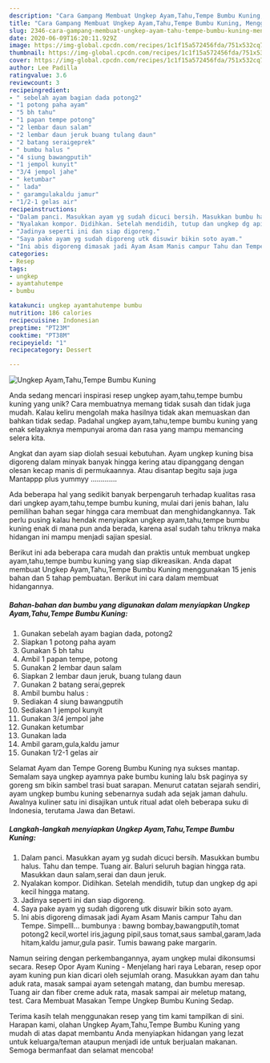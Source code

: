```yaml
---
description: "Cara Gampang Membuat Ungkep Ayam,Tahu,Tempe Bumbu Kuning, Menggugah Selera"
title: "Cara Gampang Membuat Ungkep Ayam,Tahu,Tempe Bumbu Kuning, Menggugah Selera"
slug: 2346-cara-gampang-membuat-ungkep-ayam-tahu-tempe-bumbu-kuning-menggugah-selera
date: 2020-06-09T16:20:11.929Z
image: https://img-global.cpcdn.com/recipes/1c1f15a572456fda/751x532cq70/ungkep-ayamtahutempe-bumbu-kuning-foto-resep-utama.jpg
thumbnail: https://img-global.cpcdn.com/recipes/1c1f15a572456fda/751x532cq70/ungkep-ayamtahutempe-bumbu-kuning-foto-resep-utama.jpg
cover: https://img-global.cpcdn.com/recipes/1c1f15a572456fda/751x532cq70/ungkep-ayamtahutempe-bumbu-kuning-foto-resep-utama.jpg
author: Lee Padilla
ratingvalue: 3.6
reviewcount: 3
recipeingredient:
- " sebelah ayam bagian dada potong2"
- "1 potong paha ayam"
- "5 bh tahu"
- "1 papan tempe potong"
- "2 lembar daun salam"
- "2 lembar daun jeruk buang tulang daun"
- "2 batang seraigeprek"
- " bumbu halus "
- "4 siung bawangputih"
- "1 jempol kunyit"
- "3/4 jempol jahe"
- " ketumbar"
- " lada"
- " garamgulakaldu jamur"
- "1/2-1 gelas air"
recipeinstructions:
- "Dalam panci. Masukkan ayam yg sudah dicuci bersih. Masukkan bumbu halus. Tahu dan tempe. Tuang air. Baluri seluruh bagian hingga rata. Masukkan daun salam,serai dan daun jeruk."
- "Nyalakan kompor. Didihkan. Setelah mendidih, tutup dan ungkep dg api kecil hingga matang."
- "Jadinya seperti ini dan siap digoreng."
- "Saya pake ayam yg sudah digoreng utk disuwir bikin soto ayam."
- "Ini abis digoreng dimasak jadi Ayam Asam Manis campur Tahu dan Tempe. Simpelll... bumbunya : bawng bombay,bawangputih,tomat potong2 kecil,wortel iris,jagung pipil,saus tomat,saus sambal,garam,lada hitam,kaldu jamur,gula pasir. Tumis bawang pake margarin."
categories:
- Resep
tags:
- ungkep
- ayamtahutempe
- bumbu

katakunci: ungkep ayamtahutempe bumbu 
nutrition: 186 calories
recipecuisine: Indonesian
preptime: "PT23M"
cooktime: "PT38M"
recipeyield: "1"
recipecategory: Dessert

---
```



![Ungkep Ayam,Tahu,Tempe Bumbu Kuning](https://img-global.cpcdn.com/recipes/1c1f15a572456fda/751x532cq70/ungkep-ayamtahutempe-bumbu-kuning-foto-resep-utama.jpg)

Anda sedang mencari inspirasi resep ungkep ayam,tahu,tempe bumbu kuning yang unik? Cara membuatnya memang tidak susah dan tidak juga mudah. Kalau keliru mengolah maka hasilnya tidak akan memuaskan dan bahkan tidak sedap. Padahal ungkep ayam,tahu,tempe bumbu kuning yang enak selayaknya mempunyai aroma dan rasa yang mampu memancing selera kita.

Angkat dan ayam siap diolah sesuai kebutuhan. Ayam ungkep kuning bisa digoreng dalam minyak banyak hingga kering atau dipanggang dengan olesan kecap manis di permukaannya. Atau disantap begitu saja juga Mantappp plus yummyy ………….

Ada beberapa hal yang sedikit banyak berpengaruh terhadap kualitas rasa dari ungkep ayam,tahu,tempe bumbu kuning, mulai dari jenis bahan, lalu pemilihan bahan segar hingga cara membuat dan menghidangkannya. Tak perlu pusing kalau hendak menyiapkan ungkep ayam,tahu,tempe bumbu kuning enak di mana pun anda berada, karena asal sudah tahu triknya maka hidangan ini mampu menjadi sajian spesial.


Berikut ini ada beberapa cara mudah dan praktis untuk membuat ungkep ayam,tahu,tempe bumbu kuning yang siap dikreasikan. Anda dapat membuat Ungkep Ayam,Tahu,Tempe Bumbu Kuning menggunakan 15 jenis bahan dan 5 tahap pembuatan. Berikut ini cara dalam membuat hidangannya.

<!--inarticleads1-->

##### Bahan-bahan dan bumbu yang digunakan dalam menyiapkan Ungkep Ayam,Tahu,Tempe Bumbu Kuning:

1. Gunakan  sebelah ayam bagian dada, potong2
1. Siapkan 1 potong paha ayam
1. Gunakan 5 bh tahu
1. Ambil 1 papan tempe, potong
1. Gunakan 2 lembar daun salam
1. Siapkan 2 lembar daun jeruk, buang tulang daun
1. Gunakan 2 batang serai,geprek
1. Ambil  bumbu halus :
1. Sediakan 4 siung bawangputih
1. Sediakan 1 jempol kunyit
1. Gunakan 3/4 jempol jahe
1. Gunakan  ketumbar
1. Gunakan  lada
1. Ambil  garam,gula,kaldu jamur
1. Gunakan 1/2-1 gelas air


Selamat Ayam dan Tempe Goreng Bumbu Kuning nya sukses mantap. Semalam saya ungkep ayamnya pake bumbu kuning lalu bsk paginya sy goreng sm bikin sambel trasi buat sarapan. Menurut catatan sejarah sendiri, ayam ungkep bumbu kuning sebenarnya sudah ada sejak jaman dahulu. Awalnya kuliner satu ini disajikan untuk ritual adat oleh beberapa suku di Indonesia, terutama Jawa dan Betawi. 

<!--inarticleads2-->

##### Langkah-langkah menyiapkan Ungkep Ayam,Tahu,Tempe Bumbu Kuning:

1. Dalam panci. Masukkan ayam yg sudah dicuci bersih. Masukkan bumbu halus. Tahu dan tempe. Tuang air. Baluri seluruh bagian hingga rata. Masukkan daun salam,serai dan daun jeruk.
1. Nyalakan kompor. Didihkan. Setelah mendidih, tutup dan ungkep dg api kecil hingga matang.
1. Jadinya seperti ini dan siap digoreng.
1. Saya pake ayam yg sudah digoreng utk disuwir bikin soto ayam.
1. Ini abis digoreng dimasak jadi Ayam Asam Manis campur Tahu dan Tempe. Simpelll... bumbunya : bawng bombay,bawangputih,tomat potong2 kecil,wortel iris,jagung pipil,saus tomat,saus sambal,garam,lada hitam,kaldu jamur,gula pasir. Tumis bawang pake margarin.


Namun seiring dengan perkembangannya, ayam ungkep mulai dikonsumsi secara. Resep Opor Ayam Kuning - Menjelang hari raya Lebaran, resep opor ayam kuning pun kian dicari oleh sejumlah orang. Masukkan ayam dan tahu aduk rata, masak sampai ayam setengah matang, dan bumbu meresap. Tuang air dan fiber creme aduk rata, masak sampai air meletup matang, test. Cara Membuat Masakan Tempe Ungkep Bumbu Kuning Sedap. 

Terima kasih telah menggunakan resep yang tim kami tampilkan di sini. Harapan kami, olahan Ungkep Ayam,Tahu,Tempe Bumbu Kuning yang mudah di atas dapat membantu Anda menyiapkan hidangan yang lezat untuk keluarga/teman ataupun menjadi ide untuk berjualan makanan. Semoga bermanfaat dan selamat mencoba!
